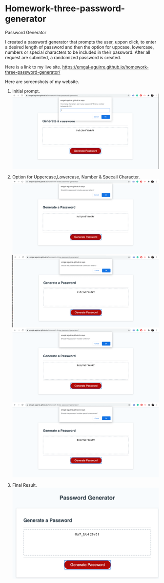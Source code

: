 # Homework-three-password-generator
Password Generator

I created a password generator that prompts the user, uppon click, to enter a desired length of password and then the option for uppcase,
lowercase, numbers or special characters to be included in their password. After all request are submited, a randomized password is created. 

Here is a link to my live site. 
https://emgal-aguirre.github.io/homework-three-password-generator/

Here are screenshots of my website. 

1. Initial prompt.
![ ](Assets/ss-pg-1.png)

2. Option for Uppercase,Lowercase, Number & Specail Character. 
![ ](Assets/ss-pg-2.png)
![ ](Assets/ss-pg-3.png)
![ ](Assets/ss-pg-4.png)
![ ](Assets/ss-pg-5.png)

3. Final Result.
![ ](Assets/ss-pg-6.png)

